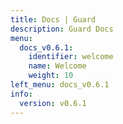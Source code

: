 ```yaml
---
title: Docs | Guard
description: Guard Docs
menu:
  docs_v0.6.1:
    identifier: welcome
    name: Welcome
    weight: 10
left_menu: docs_v0.6.1
info:
  version: v0.6.1
---
```


